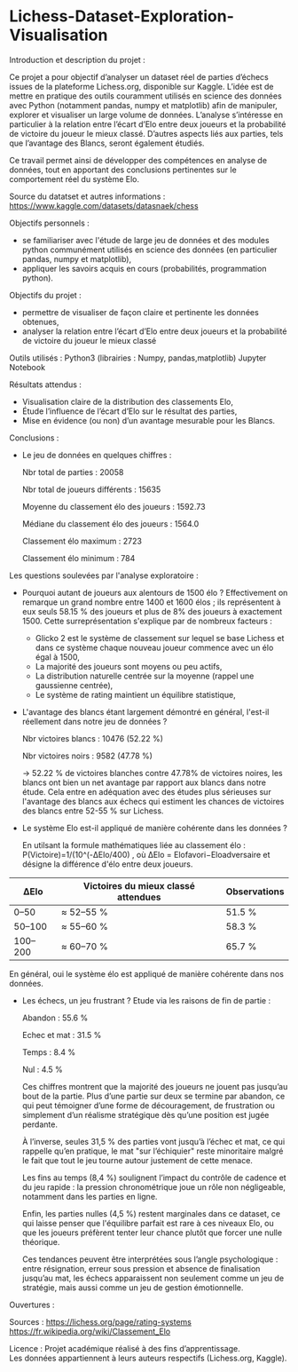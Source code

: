 
# Lichess-Dataset-Exploration-Visualisation

Introduction et description du projet :

Ce projet a pour objectif d’analyser un dataset réel de parties d’échecs issues de la plateforme Lichess.org, disponible sur Kaggle. 
L’idée est de mettre en pratique des outils couramment utilisés en science des données avec Python (notamment pandas, numpy et matplotlib) afin de manipuler, explorer et visualiser un large volume de données.
L’analyse s’intéresse en particulier à la relation entre l’écart d’Elo entre deux joueurs et la probabilité de victoire du joueur le mieux classé. D’autres aspects liés aux parties, tels que l’avantage des Blancs, seront également étudiés.

Ce travail permet ainsi de développer des compétences en analyse de données, tout en apportant des conclusions pertinentes sur le comportement réel du système Elo.

Source du datatset et autres informations :
https://www.kaggle.com/datasets/datasnaek/chess

Objectifs personnels :
- se familiariser avec l'étude de large jeu de données et des modules python communément utilisés en science des données (en particulier pandas, numpy et matplotlib),
- appliquer les savoirs acquis en cours (probabilités, programmation python).

Objectifs du projet :
- permettre de visualiser de façon claire et pertinente les données obtenues,
- analyser la relation entre l’écart d’Elo entre deux joueurs et la probabilité de victoire du joueur le mieux classé

Outils utilisés :
Python3 (librairies : Numpy, pandas,matplotlib)
Jupyter Notebook

Résultats attendus :
- Visualisation claire de la distribution des classements Elo,
- Étude l’influence de l’écart d’Elo sur le résultat des parties,
- Mise en évidence (ou non) d’un avantage mesurable pour les Blancs.

Conclusions : 

- Le jeu de données en quelques chiffres :

  Nbr total de parties :  20058

  Nbr total de joueurs différents : 15635
  
  Moyenne du classement élo des joueurs : 1592.73
  
  Médiane du classement élo des joueurs : 1564.0
  
  Classement élo maximum : 2723
  
  Classement élo minimum : 784
  
Les questions soulevées par l'analyse exploratoire :

- Pourquoi autant de joueurs aux alentours de 1500 élo ?
  Effectivement on remarque un grand nombre entre 1400 et 1600 élos ; ils représentent à eux seuls 58.15 % des joueurs et plus de 8% des joueurs à exactement 1500. Cette surreprésentation s'explique par de nombreux facteurs :
  - Glicko 2 est le système de classement sur lequel se base Lichess et dans ce système chaque nouveau joueur commence avec un élo égal à 1500,
  - La majorité des joueurs sont moyens ou peu actifs,
  - La distribution naturelle centrée sur la moyenne (rappel une gaussienne centrée),
  - Le système de rating maintient un équilibre statistique,
  
- L'avantage des blancs étant largement démontré en général, l'est-il réellement dans notre jeu de données ?

  Nbr victoires blancs : 10476 (52.22 %)

  Nbr victoires noirs : 9582 (47.78 %)
  
  ->  52.22 % de victoires blanches contre 47.78% de victoires noires, les blancs ont bien un net avantage par rapport aux blancs dans notre étude. Cela entre en adéquation avec des études plus sérieuses sur l'avantage des blancs aux échecs qui estiment les chances de victoires des blancs entre  52-55 % sur Lichess.

- Le système Elo est-il appliqué de manière cohérente dans les données ?

  En utilsant la formule mathématiques liée au classement élo : P(Victoire)=1/(10^(-ΔElo/400​) , où ΔElo = Elofavori​−Eloadversaire​ et désigne la différence d'élo entre deux joueurs.

  
|   ΔElo    | Victoires du mieux classé attendues | Observations       |
| --------- | ----------------------------------- | ------------------ |
| 0–50      | ≈ 52–55 %                           | 51.5 %             |
| 50–100    | ≈ 55–60 %                           | 58.3 %             |
| 100–200   | ≈ 60–70 %                           | 65.7 %             | 

En général, oui le système élo est appliqué de manière cohérente dans nos données.

- Les échecs, un jeu frustrant ? Etude via les raisons de fin de partie :
  
  Abandon : 55.6 %
  
  Echec et mat : 31.5 %
  
  Temps : 8.4 %
  
  Nul : 4.5 %

  Ces chiffres montrent que la majorité des joueurs ne jouent pas jusqu’au bout de la partie. Plus d’une partie sur deux se termine par abandon, ce qui peut témoigner d’une forme de découragement, de frustration ou simplement d’un réalisme stratégique dès qu’une position est jugée perdante.

  À l’inverse, seules 31,5 % des parties vont jusqu’à l’échec et mat, ce qui rappelle qu’en pratique, le mat "sur l’échiquier" reste minoritaire malgré le fait que tout le jeu tourne autour justement de cette menace.

  Les fins au temps (8,4 %) soulignent l’impact du contrôle de cadence et du jeu rapide : la pression chronométrique joue un rôle non négligeable, notamment dans les parties en ligne.

  Enfin, les parties nulles (4,5 %) restent marginales dans ce dataset, ce qui laisse penser que l'équilibre parfait est rare à ces niveaux Elo, ou que les joueurs préfèrent tenter leur chance plutôt que forcer une nulle théorique.

  Ces tendances peuvent être interprétées sous l’angle psychologique : entre résignation, erreur sous pression et absence de finalisation jusqu’au mat, les échecs apparaissent non seulement comme un jeu de stratégie, mais aussi comme un jeu de gestion émotionnelle.


Ouvertures :


Sources :
https://lichess.org/page/rating-systems
https://fr.wikipedia.org/wiki/Classement_Elo

Licence :
Projet académique réalisé à des fins d’apprentissage.  
Les données appartiennent à leurs auteurs respectifs (Lichess.org, Kaggle).
